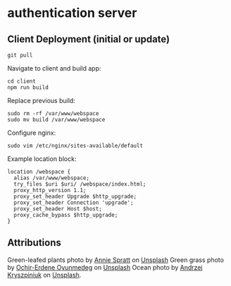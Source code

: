 # authentication server

## Client Deployment (initial or update)
```
git pull
```
Navigate to client and build app:
```
cd client
npm run build
```
Replace previous build:
```
sudo rm -rf /var/www/webspace
sudo mv build /var/www/webspace
```
Configure nginx:
```
sudo vim /etc/nginx/sites-available/default
```
Example location block:
```
location /webspace {
  alias /var/www/webspace;
  try_files $uri $uri/ /webspace/index.html;
  proxy_http_version 1.1;
  proxy_set_header Upgrade $http_upgrade;
  proxy_set_header Connection 'upgrade';
  proxy_set_header Host $host;
  proxy_cache_bypass $http_upgrade;
}
```

## Attributions
Green-leafed plants photo by <a href="https://unsplash.com/@anniespratt?utm_source=unsplash&utm_medium=referral&utm_content=creditCopyText">Annie Spratt</a> on <a href="https://unsplash.com/photos/vWFIbUrcK8s?utm_source=unsplash&utm_medium=referral&utm_content=creditCopyText">Unsplash</a>
Green grass photo by <a href="https://unsplash.com/@chiklad?utm_source=unsplash&utm_medium=referral&utm_content=creditCopyText">Ochir-Erdene Oyunmedeg</a> on <a href="https://unsplash.com/photos/LmyPLbbUWhA?utm_source=unsplash&utm_medium=referral&utm_content=creditCopyText">Unsplash</a>
Ocean photo by <a href="https://unsplash.com/@kryszpin?utm_source=unsplash&utm_medium=referral&utm_content=creditCopyText">Andrzej Kryszpiniuk</a> on <a href="https://unsplash.com/wallpapers/nature/ocean?utm_source=unsplash&utm_medium=referral&utm_content=creditCopyText">Unsplash</a>.